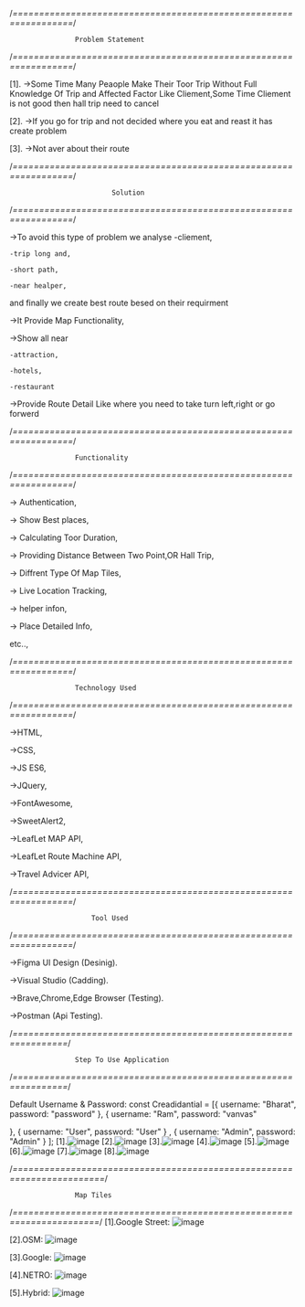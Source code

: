 /*=================================================================*/
                    
                    Problem Statement

/*=================================================================*/

[1].
->Some Time Many Peaople Make Their Toor Trip Without Full Knowledge Of Trip and Affected Factor
  Like Cliement,Some Time Cliement is not good then hall trip need to cancel

[2].
->If you go for trip and not decided where you eat and reast it has create problem

[3].
->Not aver about their route

/*=================================================================*/
                    
                             Solution

/*=================================================================*/

->To avoid this type of problem we analyse 
    -cliement,
    
    -trip long and, 
    
    -short path,
    
    -near healper,
 
 and finally we create best route besed on their requirment

 ->It Provide Map Functionality,
 
 ->Show all near 
 
    -attraction,
    
    -hotels,
    
    -restaurant

->Provide Route Detail Like where you need to take turn left,right or go forwerd

/*=================================================================*/
                    
                    Functionality

/*=================================================================*/

  ->  Authentication,
  
  ->  Show Best places,
  
  ->  Calculating Toor Duration,
  
  ->  Providing Distance Between Two Point,OR Hall Trip,
  
  ->  Diffrent Type Of Map Tiles,
  
  ->  Live Location Tracking,
  
  ->  helper infon,
  
  ->  Place Detailed Info,

etc..,

/*=================================================================*/
                    
                    Technology Used

/*=================================================================*/

  ->HTML,
  
  ->CSS,
  
  ->JS ES6,
  
  ->JQuery,
  
  ->FontAwesome,
  
  ->SweetAlert2,
  
  ->LeafLet MAP API,
  
  ->LeafLet Route Machine API,
  
  ->Travel Advicer API,

/*=================================================================*/
                    
                        Tool Used

/*=================================================================*/

  ->Figma UI Design (Desinig).
  
  ->Visual Studio  (Cadding).
  
  ->Brave,Chrome,Edge Browser (Testing).
  
  ->Postman (Api Testing).

/*================================================================*/
         
                    Step To Use Application

/*================================================================*/

Default Username & Password:
const Creadidantial = [{
    username: "Bharat",
    password: "password"
},
{
    username: "Ram",
    password: "vanvas"

},
{
    username: "User",
    password: "User"
}
    ,
{
    username: "Admin",
    password: "Admin"
}
];
[1].![image](https://user-images.githubusercontent.com/120386468/207912968-c9db4480-96ab-48ff-927f-0aead92b06fd.png)
[2].![image](https://user-images.githubusercontent.com/120386468/207915710-b4941a92-06bf-429b-be18-11dc680e551a.png)
[3].![image](https://user-images.githubusercontent.com/120386468/207913124-6f0ab532-6eb3-42cb-96cd-1995e45c3ade.png)
[4].![image](https://user-images.githubusercontent.com/120386468/207913616-ca9166e6-b57f-4b07-ac99-e9bd3b29b584.png)
[5].![image](https://user-images.githubusercontent.com/120386468/207916125-6bc32a81-c327-4087-bbb7-ad5d6452e6b3.png)
[6].![image](https://user-images.githubusercontent.com/120386468/207916236-22d3d57c-dce6-4b4f-82e0-55df9c40ee98.png)
[7].![image](https://user-images.githubusercontent.com/120386468/207916461-0a00ac24-755b-4183-b1e0-d4b933cd8337.png)
[8].![image](https://user-images.githubusercontent.com/120386468/207916560-a83ed00a-34da-4d6d-89af-e53b819bd1a2.png)

/*=======================================================================*/
                    
                    Map Tiles
                    
/*======================================================================*/
  [1].Google Street:
![image](https://user-images.githubusercontent.com/120386468/207916958-59c58c73-5b0e-48bb-8320-c722f5f7162d.png)

  [2].OSM:
![image](https://user-images.githubusercontent.com/120386468/207917171-518096bf-f296-4a35-b008-039718576d34.png)

  [3].Google:
 ![image](https://user-images.githubusercontent.com/120386468/207917361-280a9cb1-ce15-4ea0-aef4-955c4a880045.png)

  [4].NETRO:
 ![image](https://user-images.githubusercontent.com/120386468/207917526-8ca373d0-b9f0-46b6-8e8c-f261a4e1259f.png)
  
  [5].Hybrid:
 ![image](https://user-images.githubusercontent.com/120386468/207917637-238112c8-7bdc-46c4-9671-945a76db1efb.png)



